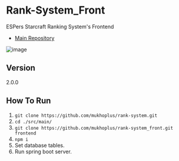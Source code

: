 # Rank-System_Front

ESPers Starcraft Ranking System's Frontend

- [Main Repository](https://github.com/mukhoplus/rank-system)

![image](https://github.com/mukhoplus/rank-system_front/assets/67003627/bc3ac2c4-f9ae-44f9-a1f4-0c6f3c49c07e)

## Version

2.0.0

## How To Run

1. `git clone https://github.com/mukhoplus/rank-system.git`
2. `cd ./src/main/`
3. `git clone https://github.com/mukhoplus/rank-system_front.git frontend`
4. `npm i`
5. Set database tables.
6. Run spring boot server.
